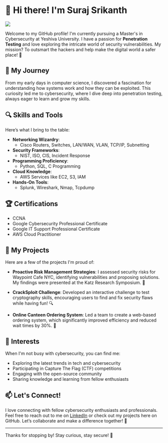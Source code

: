 # 👋 Hi there! I'm Suraj Srikanth

<a href="https://www.linkedin.com/in/suraj509/"><img src="https://img.shields.io/badge/-LinkedIn-0072b1?&style=for-the-badge&logo=linkedin&logoColor=white" /></a>

Welcome to my GitHub profile! I'm currently pursuing a Master's in Cybersecurity at Yeshiva University. I have a passion for **Penetration Testing** and love exploring the intricate world of security vulnerabilities. My mission? To outsmart the hackers and help make the digital world a safer place! 🚀

## 🧩 My Journey
From my early days in computer science, I discovered a fascination for understanding how systems work and how they can be exploited. This curiosity led me to cybersecurity, where I dive deep into penetration testing, always eager to learn and grow my skills.

## 🔍 Skills and Tools
Here’s what I bring to the table:

- **Networking Wizardry**: 
  - Cisco Routers, Switches, LAN/WAN, VLAN, TCP/IP, Subnetting
- **Security Frameworks**: 
  - NIST, ISO, CIS, Incident Response
- **Programming Proficiency**: 
  - Python, SQL, C Programming
- **Cloud Knowledge**: 
  - AWS Services like EC2, S3, IAM
- **Hands-On Tools**: 
  - Splunk, Wireshark, Nmap, Tcpdump

## 🏆 Certifications
- CCNA
- Google Cybersecurity Professional Certificate
- Google IT Support Professional Certificate
- AWS Cloud Practitioner

## 🚀 My Projects
Here are a few of the projects I'm proud of:

- **Proactive Risk Management Strategies**: I assessed security risks for Waypoint Cafe NYC, identifying vulnerabilities and proposing solutions. My findings were presented at the Katz Research Symposium. 🎤
  
- **CrackSploit Challenge**: Developed an interactive challenge to test cryptography skills, encouraging users to find and fix security flaws while having fun! 🔍

- **Online Canteen Ordering System**: Led a team to create a web-based ordering system, which significantly improved efficiency and reduced wait times by 30%. 🍔

## 🌟 Interests
When I'm not busy with cybersecurity, you can find me:
- Exploring the latest trends in tech and cybersecurity
- Participating in Capture The Flag (CTF) competitions
- Engaging with the open-source community
- Sharing knowledge and learning from fellow enthusiasts

## 📫 Let's Connect!
I love connecting with fellow cybersecurity enthusiasts and professionals. Feel free to reach out to me on [LinkedIn](https://www.linkedin.com/in/suraj509/) or check out my projects here on GitHub. Let’s collaborate and make a difference together! 🤝

---

Thanks for stopping by! Stay curious, stay secure! 🔐
